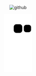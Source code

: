 

<p align="center"> <img src="https://komarev.com/ghpvc/?username=tigthor&label=Profile%20views&color=0e75b6&style=flat" alt="github" /> </p>

<!-- Snake -->
<div align="center">
    
  ![snake gif](https://github.com/tigthor/tigthor/blob/output/github-snake.svg)
</div>


##
 
